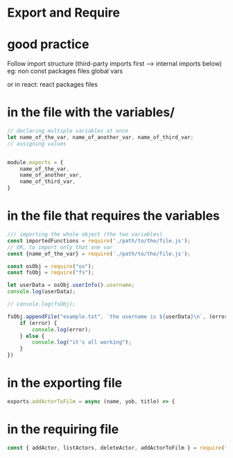# Export and Require

# good practice
Follow import structure (third-party imports first --> internal imports below)
eg:
    non const
    packages 
    files
    global vars

or in react:
    react
    packages
    files



# in the file with the variables/
```javascript
// declaring multiple variables at once
let name_of_the_var, name_of_another_var, name_of_third_var;
// assigning values


module.exports = {
    name_of_the_var,
    name_of_another_var,
    name_of_third_var,
}
```

# in the file that requires the variables
```javascript
/// importing the whole object (the two variables)
const importedFunctions = require('./path/to/the/file.js');
// OR, to import only that one var
const {name_of_the_var} = require('./path/to/the/file.js');
```



```js
const osObj = require("os");
const fsObj = require("fs");

let userData = osObj.userInfo().username;
console.log(userData);

// console.log(fsObj);

fsObj.appendFile("example.txt", `the username is ${userData}\n`, (error) => {
    if (error) {
        console.log(error);
    } else {
        console.log("it's all working");
    }
})
```

# in the exporting file
```js
exports.addActorToFilm = async (name, yob, title) => {
```
# in the requiring file
```js
const { addActor, listActors, deleteActor, addActorToFilm } = require("./functions/actorFunction");
```
